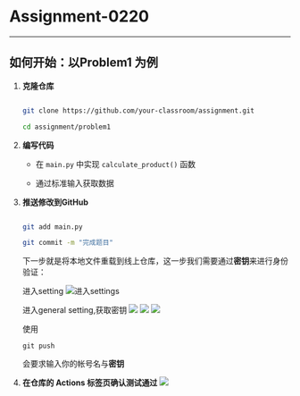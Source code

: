 # Assignment-0220
---
## 如何开始：以Problem1 为例
1. **克隆仓库**
   ```bash

   git clone https://github.com/your-classroom/assignment.git

   cd assignment/problem1

   ```

2. **编写代码**
   - 在 `main.py` 中实现 `calculate_product()` 函数

   - 通过标准输入获取数据

3. **推送修改到GitHub**

   ```bash

   git add main.py

   git commit -m "完成题目"

    ```
   
   下一步就是将本地文件重载到线上仓库，这一步我们需要通过**密钥**来进行身份验证：
   
   进入setting
   ![进入settings](./image/p2.jpg)

   进入general setting,获取密钥
   ![](./image/p3.jpg)
   ![](./image/p4.jpg)
   ![](./image/p5.jpg)
   
   使用
   ```
   git push 
   ```
   会要求输入你的帐号名与**密钥**

5. **在仓库的 **Actions** 标签页确认测试通过**
![](./image/p1.jpg)
